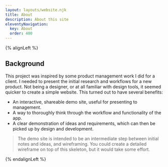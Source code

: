```yaml
---
layout: layouts/website.njk
title: About
description: About this site
eleventyNavigation:
  key: About
  order: 400
---
```

{% alignLeft %}



## Background

This project was inspired by some product management work I did for a client. I needed to present the initial research and workflows for a new product. Not being a designer, or at all familiar with design tools, it seemed quicker to create a simple website. This turned out to have several benefits:

* An interactive, shareable demo site, useful for presenting to management.
* A way to thoroughly think through the workflow and functionality of the app.
* A clear demonstration of ideas and requirements, which can then be picked up by design and development.

> The demo site is intended to be an intermediate step between initial notes and ideas, and wireframing. You could create a detailed wireframe on top of this skeleton, but it would take some effort.

{% endalignLeft %}